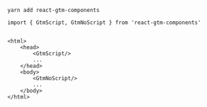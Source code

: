 `yarn add react-gtm-components`

```
import { GtmScript, GtmNoScript } from 'react-gtm-components'


<html>
	<head>
		<GtmScript/>
		...
	</head>
	<body>
		<GtmNoScript/>
		...
	</body>
</html>
```
